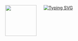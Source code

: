 <img align="left" width="100" src="https://media.tenor.com/dHk-LfzHrtwAAAAi/linux-computer.gif">
&nbsp;&nbsp;&nbsp;&nbsp;
<a href="https://git.io/typing-svg"><img src="https://readme-typing-svg.demolab.com?font=Fira+Code&duration=2000&pause=1&multiline=true&repeat=false&width=700&height=200&lines=Hey%2C+I'm+Mohamed+!;I+hold+a+Master's+degree+in+Bioinformatics+and+am;currently+pursuing+another+Master's+in+Computer+Science%2C+specializing+in+Data%2C+Algorithms%2C+and+Data+Processing+and+Analysis.+;I+am+proficient+in+Python%2C+Java%2C+and+R%2C+and+have+experience+with+tools+like+TensorFlow%2C+Pandas%2C+and+SQL." alt="Typing SVG" /></a>
